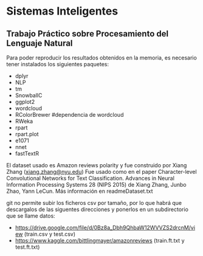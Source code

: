 # Sistemas Inteligentes
## Trabajo Práctico sobre Procesamiento del Lenguaje Natural

Para poder reproducir los resultados obtenidos en la memoria, es necesario tener instalados los siguientes paquetes:
* dplyr
* NLP
* tm 
* SnowballC 
* ggplot2 
* wordcloud 
* RColorBrewer  #dependencia de wordcloud
* RWeka 
* rpart 
* rpart.plot 
* e1071 
* nnet 
* fastTextR 

El dataset usado es Amazon reviews polarity y fue construido por Xiang Zhang (xiang.zhang@nyu.edu) Fue usado como en el paper Character-level Convolutional Networks for Text Classification. Advances in Neural Information Processing Systems 28 (NIPS 2015) de Xiang Zhang, Junbo Zhao, Yann LeCun. Más información en readmeDataset.txt

git no permite subir los ficheros csv por tamaño, por lo que habrá que descargalos de las siguentes direcciones y ponerlos en un subdirectorio que se llame datos:
- https://drive.google.com/file/d/0Bz8a_Dbh9QhbaW12WVVZS2drcnM/view (train.csv y test.csv)
- https://www.kaggle.com/bittlingmayer/amazonreviews (train.ft.txt y test.ft.txt)
